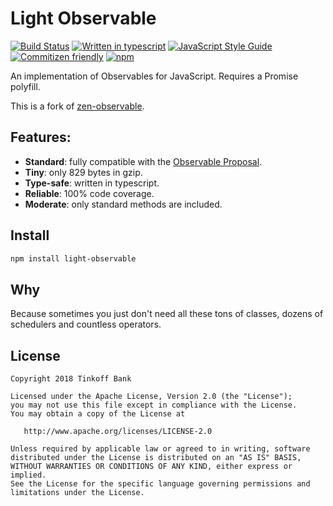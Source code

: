 # Light Observable
[![Build Status](https://travis-ci.org/dmitry-korolev/light-observable.svg?branch=master)](https://travis-ci.org/dmitry-korolev/light-observable) [![Written in typescript](https://img.shields.io/badge/written_in-typescript-blue.svg)](https://www.typescriptlang.org/) [![JavaScript Style Guide](https://img.shields.io/badge/code_style-standard-brightgreen.svg)](https://standardjs.com) [![Commitizen friendly](https://img.shields.io/badge/commitizen-friendly-brightgreen.svg)](http://commitizen.github.io/cz-cli/) [![npm](https://img.shields.io/npm/v/light-observable.svg)](https://www.npmjs.com/package/light-observable)

An implementation of Observables for JavaScript. Requires a Promise polyfill.

This is a fork of [zen-observable](https://github.com/zenparsing/zen-observable).

## Features:
* **Standard**: fully compatible with the [Observable Proposal](https://github.com/tc39/proposal-observable).
* **Tiny**: only 829 bytes in gzip.
* **Type-safe**: written in typescript.
* **Reliable**: 100% code coverage.
* **Moderate**: only standard methods are included.

## Install
```bash
npm install light-observable
```

## Why
Because sometimes you just don't need all these tons of classes, dozens of schedulers and countless operators.

## License
```
Copyright 2018 Tinkoff Bank

Licensed under the Apache License, Version 2.0 (the "License");
you may not use this file except in compliance with the License.
You may obtain a copy of the License at

   http://www.apache.org/licenses/LICENSE-2.0

Unless required by applicable law or agreed to in writing, software
distributed under the License is distributed on an "AS IS" BASIS,
WITHOUT WARRANTIES OR CONDITIONS OF ANY KIND, either express or implied.
See the License for the specific language governing permissions and
limitations under the License.
```
